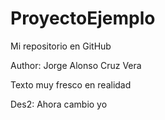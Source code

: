 # ProyectoEjemplo
Mi repositorio en GitHub


Author: Jorge Alonso Cruz Vera

Texto muy fresco en realidad

Des2: Ahora cambio yo 